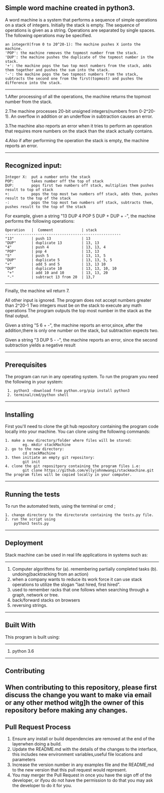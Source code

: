 Simple word machine created in python3.
-----------------------------------------------------------------------
A word machine is a system that performs a sequence of simple operations on a stack of integers. Initially the stack is empty.
The sequence of operations is given as a string. Operations are separated by single spaces. The following operations may be specified.

    an integerX(from 0 to 20^20-1): The machine pushes X ionto the machine.
    'POP': the machine removes the topmost number from the stack.
    'DUP': the machine pushes the duplicate of the topmost number in the stack.
    '+': the machine pops the two top most numbers from the stack, adds them together and pushes the sum into the stack.
    '-': the machine pops the two topmost numbers from the stack, subtracts the second one from the first(topmost) and pushes the difference into the stack.
-----------------------------------------------------------------------
   1.After processing of all the operations, the machine returns the topmost number from the stack.
   
   2.The machine processes 20-bit unsigned integers(numbers from 0-2^20-1). An overflow in addition or an underflow in subtraction causes an error.
   
   3.The machine also reports an error when it tries to perform an operation that requires more numbers on the stack than the stack actually contains.
   
   4.Also if after performing the operation the stack is empty, the machine reports an error.
   
-----------------------------------------------------------------------
Recognized input:
-----------------------------------------------------------------------
    Integer X:  put a number onto the stack
    POP:        takes number off the top of stack
    DUP:        pops first two numbers off stack, multiplies them pushes result to top of stack
    +:          pops the top most two numbers off stack, adds them, pushes result to the top of the stack
    -:          pops the top most two numbers off stack, subtracts them, pushes result to the top of the stack
For example, given a string "13 DUP 4 POP 5 DUP + DUP + -", the machine performs the following operations:

    Operation   |  Comment             | stack
    -----------------------------------------------------
    "13"        | push 13              | 13
    "DUP"       | duplicate 13         | 13, 13
    "4"         | push 4               | 13, 13, 4
    "POP"       | pop 4                | 13, 13
    "5"         | push 5               | 13, 13, 5
    "DUP"       | duplicate 5          | 13, 13, 5, 5
    "+"         | add 5 and 5          | 13, 13 10
    "DUP"       | duplicate 10         | 13, 13, 10, 10
     "+"        | add 10 and 10        | 13, 13, 20
     "-"        | subtract 13 from 20  | 13,7
-----------------------------------------------------------------------
Finally, the machine wil return 7.

All other input is ignored.
The program does not accept numbers greater than 2^20-1
Two integers must be on the stack to execute any math operations
The program outputs the top most number in the stack as the final output.

Given a string "5 6 + -", the machine reports an error,since, after the addition,there is only one number on the stack, but subtraction expects two.

Given a string "3 DUP 5 - -", the machine reports an error, since the second subtraction yields a negative result 

-----------------------------------------------------------------------
Prerequisites
-----------------------------------------------------------------------
The program can run in any operating system.
To run the program you need the following in your system:

     1. python3 -download from python.org/pip install python3
     2. terminal/cmd/python shell
-----------------------------------------------------------------------
Installing
-----------------------------------------------------------------------
First you'll need to clone the git hub repository containing the program code locally into your machine.
You can clone using the following commands:

    1. make a new directory/folder where files will be stored:
            eg. mkdir stackMachine
    2. go to the new directory:
            cd stackMachine
    3. then initiate an empty git repository:
            git init
    4. clone the git repositpory containing the program files i.e:
            git clone https://github.com/ellyjohnmwangi/stackmachine.git
    The program files will be copied locally in your computer.
-----------------------------------------------------------------------
Running the tests
-----------------------------------------------------------------------
To run the automated tests, using the terminal or cmd ;
    
    1. change directory to the directorate containing the tests.py file.
    2. run the script using 
        python3 tests.py
-----------------------------------------------------------------------
Deployment
-----------------------------------------------------------------------
Stack machine can be used in real life applications in systems such as:
______________________________________________________________________
   1. Computer algorithms for
        (a). remembering partially completed tasks
        (b). undoing(backtracking from an action)
   2. when a company wants to reduce its work force it can use stack operations to utilize the slogan "last hired, first hired".
   3. used to remember racks that one follows when searching through a graph, network or tree.
   4. back/forward stacks on browsers
   5. reversing strings.
----------------------------------------------------------------------
Built With
----------------------------------------------------------------------
This program is built using:
______________________________________________________________________
   1. python 3.6
----------------------------------------------------------------------
Contributing
----------------------------------------------------------------------
When contributing to this repository, please first discuss the change you want to make via email 
or any other method witg]h the owner of this repository before making any changes.
----------------------------------------------------------------------
Pull Request Process
----------------------------------------------------------------------
  1. Ensure any install or build dependencies are removed at the end of the layerwhen doing 
  a build.
  2. Update the README.md with the details of the changes to the interface, this includes new environment 
  variables,useful file locations and parameters
  3. Increase the version number in any examples file and the README,md to the new version 
  that this pull request would represent.
  4. You may merger the Pull Request in once you have the sign off of the developer, or ifyou do not have 
  the permission to do that you may ask the developer to do it for you.
  